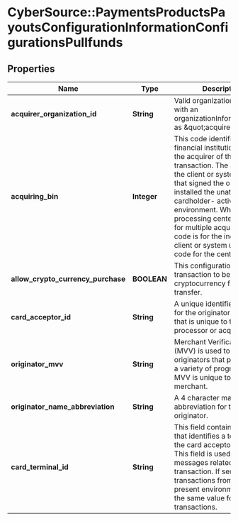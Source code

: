 # CyberSource::PaymentsProductsPayoutsConfigurationInformationConfigurationsPullfunds

## Properties
Name | Type | Description | Notes
------------ | ------------- | ------------- | -------------
**acquirer_organization_id** | **String** | Valid organization in OMS with an organizationInformation.type as \&quot;acquirer\&quot;. | [optional] 
**acquiring_bin** | **Integer** | This code identifies the financial institution acting as the acquirer of this transaction. The acquirer is the client or system user that signed the originator or installed the unattended cardholder- activated environment. When a processing center operates for multiple acquirers, this code is for the individual client or system user, not a code for the center. | 
**allow_crypto_currency_purchase** | **BOOLEAN** | This configuration allows a transaction to be flagged for cryptocurrency funds transfer. | [optional] 
**card_acceptor_id** | **String** | A unique identifier number for the originator of transfers that is unique to the processor or acquirer. | 
**originator_mvv** | **String** | Merchant Verification Value (MVV) is used to identify originators that participate in a variety of programs. The MVV is unique to the merchant. | [optional] 
**originator_name_abbreviation** | **String** | A 4 character max name abbreviation for the originator. | [optional] 
**card_terminal_id** | **String** | This field contains a code that identifies a terminal at the card acceptor location. This field is used in all messages related to a transaction. If sending transactions from a card not present environment, use the same value for all transactions. | 



